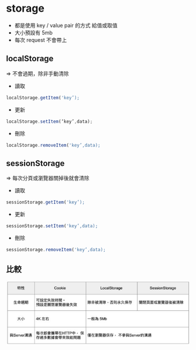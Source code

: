 # storage
- 都是使用 key / value pair 的方式 給值或取值
- 大小預設有 5mb
- 每次 request 不會帶上


## localStorage
⇒ 不會過期，除非手動清除
- 讀取  
```js
localStorage.getItem('key’);
```
- 更新
```js
localStorage.setItem(‘key’,data);
```
- 刪除
```js
localStorage.removeItem('key’,data);
```
## sessionStorage
⇒ 每次分頁或瀏覽器關掉後就會清除

- 讀取
```js
sessionStorage.getItem('key’);
```
- 更新  
```js
sessionStorage.setItem('key’,data);
```
- 刪除  
```js
sessionStorage.removeItem('key’,data);
```

## 比較
![](../../.gitbook/assets/storage.JPG)